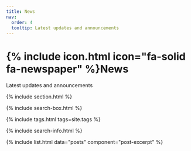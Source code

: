 ```yaml
---
title: News
nav:
  order: 4
  tooltip: Latest updates and announcements
---
```


# {% include icon.html icon="fa-solid fa-newspaper" %}News

Latest updates and announcements 

{% include section.html %}

{% include search-box.html %}

{% include tags.html tags=site.tags %}

{% include search-info.html %}

{% include list.html data="posts" component="post-excerpt" %}
